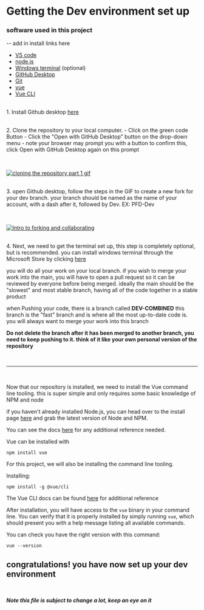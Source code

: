 # Getting the Dev environment set up

### **software used in this project**

-- add in install links here

- [VS code](https://code.visualstudio.com/)
- [node.js](https://nodejs.org/en/download/)
- [Windows terminal](https://www.microsoft.com/en-ca/p/windows-terminal/9n0dx20hk701?rtc=1#activetab=pivot:overviewtab) (optional)
- [GitHub Desktop](https://desktop.github.com/)
- [Git](https://git-scm.com/downloads)
- [vue](https://vuejs.org/v2/guide/installation.html)
- [Vue CLI](https://cli.vuejs.org/guide/installation.html)

<br>1. Install Github desktop [here](https://desktop.github.com/ "here")

<br>2. Clone the repository to your local computer. - Click on the green code Button - Click the "Open with GitHub Desktop" button on the drop-down menu - note your browser may prompt you with a button to confirm this, click Open with GitHub Desktop again on this prompt

<br>

[![cloning the repository part 1 gif](https://media.discordapp.net/attachments/913259753948446720/913273808536883241/install_ins_1.gif?width=720&height=527 "cloning the repository part 1 gif")](http://https://media.discordapp.net/attachments/913259753948446720/913273808536883241/install_ins_1.gif?width=720&height=527 "cloning the repository part 1 gif")

<br>3. open Github desktop, follow the steps in the GIF to create a new fork for your dev branch. your branch should be named as the name of your account, with a dash after it, followed by Dev. EX: PFD-Dev

<br>

[![Intro to forking and collaborating](https://media.discordapp.net/attachments/913259753948446720/913332772662288414/forking_-_intro_compressed.gif?width=720&height=514 "Intro to forking and collaborating")](https://cdn.discordapp.com/attachments/913259753948446720/913332772662288414/forking_-_intro_compressed.gif "Intro to forking and collaborating")

<br>4. Next, we need to get the terminal set up, this step is completely optional, but is recommended. you can install windows terminal through the Microsoft Store by clicking [here](http://https://www.microsoft.com/en-ca/p/windows-terminal/9n0dx20hk701?SilentAuth=1&wa=wsignin1.0&rtc=1#activetab=pivot:overviewtab "here")

you will do all your work on your local branch. if you wish to merge your work into the main, you will have to open a pull request so it can be reviewed by everyone before being merged. ideally the main should be the "slowest" and most stable branch, having all of the code together in a stable product

when Pushing your code, there is a branch called **DEV-COMBINED** this branch is the "fast" branch and is where all the most up-to-date code is. you will always want to merge your work into this branch

**Do not delete the branch after it has been merged to another branch, you need to keep pushing to it. think of it like your own personal version of the repository**

<br>

---

<br>

Now that our repository is installed, we need to install the Vue command line tooling. this is super simple and only requires some basic knowledge of NPM and node

if you haven't already installed Node.js, you can head over to the install page [here](https://nodejs.org/en/download/) and grab the latest version of Node and NPM.

You can see the docs [here](https://vuejs.org/v2/guide/installation.html) for any additional reference needed.

Vue can be installed with

    npm install vue

For this project, we will also be installing the command line tooling.

Installing:

    npm install -g @vue/cli

The Vue CLI docs can be found [here](https://cli.vuejs.org/guide/installation.html) for additional reference

After installation, you will have access to the `vue` binary in your command line. You can verify that it is properly installed by simply running `vue`, which should present you with a help message listing all available commands.

You can check you have the right version with this command:

    vue --version

## congratulations! you have now set up your dev environment

<br>

**_Note this file is subject to change a lot, keep an eye on it_**
